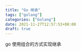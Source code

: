 ```yaml
---
title: "Go 继承"
tags: ["golang"]
categories: ["Golang"]
date: 2021-11-27T12:57:53+08:00
draft: true
---
```


go 使用组合的方式实现继承